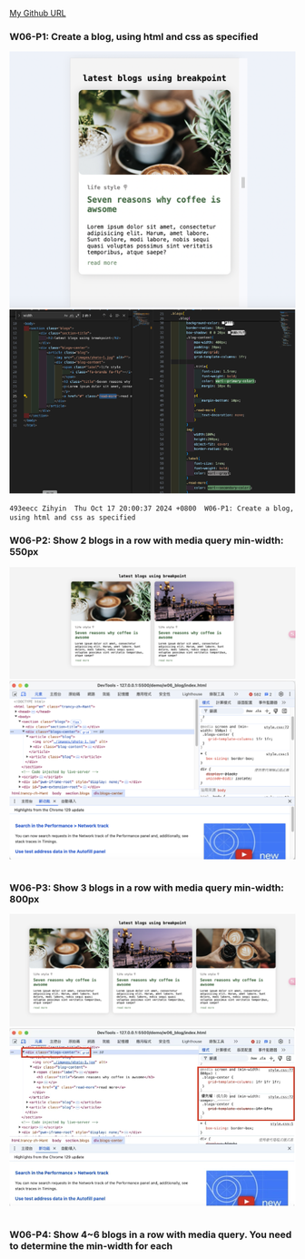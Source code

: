 
[My Github URL](https://github.com/zihyinhsu/1131-sweb-demo-22)

### W06-P1: Create a blog, using html and css as specified

![](images/w06-01.png)
![](images/w06-02.png)

```
493eecc Zihyin  Thu Oct 17 20:00:37 2024 +0800  W06-P1: Create a blog, using html and css as specified
```
### W06-P2: Show 2 blogs in a row with media query min-width: 550px

![alt text](images/w06-03.png)
![alt text](images/w06-04.png)
```
```
### W06-P3: Show 3 blogs in a row with media query min-width: 800px
![alt text](images/w06-05.png)
![alt text](images/w06-06.png)

```
```
### W06-P4: Show 4~6 blogs in a row with media query. You need to determine the min-width for each

```
```